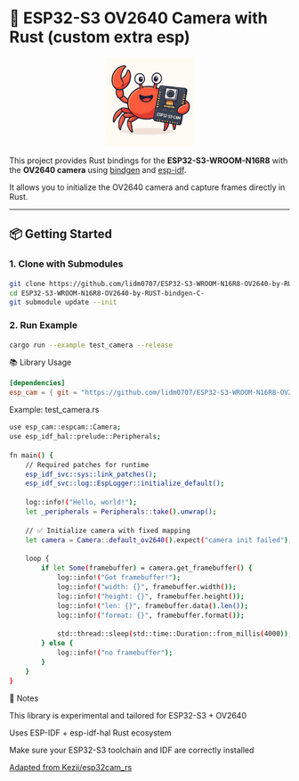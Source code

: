 



# 🦀 ESP32-S3 OV2640 Camera with Rust (custom extra esp)

<p align="center">
  <img src="assets/crabby_esp_cam.png" alt="ESP CrabCam" width="160" height="160">
</p>

This project provides Rust bindings for the **ESP32-S3-WROOM-N16R8** with the **OV2640 camera** using [bindgen](https://rust-lang.github.io/rust-bindgen/) and [esp-idf](https://github.com/esp-rs/esp-idf).

It allows you to initialize the OV2640 camera and capture frames directly in Rust.

---

## 📦 Getting Started

### 1. Clone with Submodules
```bash
git clone https://github.com/lidm0707/ESP32-S3-WROOM-N16R8-OV2640-by-RUST-bindgen-C-.git
cd ESP32-S3-WROOM-N16R8-OV2640-by-RUST-bindgen-C-
git submodule update --init
```

### 2. Run Example
```bash
cargo run --example test_camera --release
```

📚 Library Usage
```TOML
[dependencies]
esp_cam = { git = "https://github.com/lidm0707/ESP32-S3-WROOM-N16R8-OV2640-by-RUST-bindgen-C-", branch = "main" }
```

Example: test_camera.rs
```bash
use esp_cam::espcam::Camera;
use esp_idf_hal::prelude::Peripherals;

fn main() {
    // Required patches for runtime
    esp_idf_svc::sys::link_patches();
    esp_idf_svc::log::EspLogger::initialize_default();

    log::info!("Hello, world!");
    let _peripherals = Peripherals::take().unwrap();

    // ✅ Initialize camera with fixed mapping
    let camera = Camera::default_ov2640().expect("camera init failed");

    loop {
        if let Some(framebuffer) = camera.get_framebuffer() {
            log::info!("Got framebuffer!");
            log::info!("width: {}", framebuffer.width());
            log::info!("height: {}", framebuffer.height());
            log::info!("len: {}", framebuffer.data().len());
            log::info!("format: {}", framebuffer.format());

            std::thread::sleep(std::time::Duration::from_millis(4000));
        } else {
            log::info!("no framebuffer");
        }
    }
}
```

🦀 Notes

This library is experimental and tailored for ESP32-S3 + OV2640

Uses ESP-IDF + esp-idf-hal Rust ecosystem

Make sure your ESP32-S3 toolchain and IDF are correctly installed

[Adapted from Kezii/esp32cam_rs](https://github.com/Kezii/esp32cam_rs)
